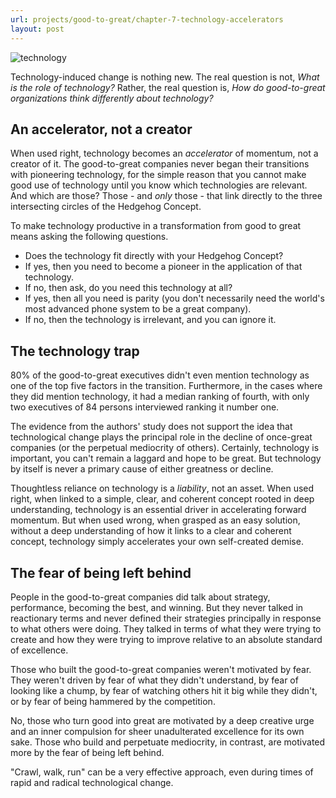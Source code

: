 ```yaml
---
url: projects/good-to-great/chapter-7-technology-accelerators
layout: post
---
```


![technology][technology]

Technology-induced change is nothing new. The real question is not, _What is the role of technology?_ Rather, the real question is, _How do good-to-great organizations think differently about technology?_

<toc>

## An accelerator, not a creator

When used right, technology becomes an _accelerator_ of momentum, not a creator of it. The good-to-great companies never began their transitions with pioneering technology, for the simple reason that you cannot make good use of technology until you know which technologies are relevant. And which are those? Those - and _only_ those - that link directly to the three intersecting circles of the Hedgehog Concept.

To make technology productive in a transformation from good to great means asking the following questions.

- Does the technology fit directly with your Hedgehog Concept?
- If yes, then you need to become a pioneer in the application of that technology.
- If no, then ask, do you need this technology at all?
- If yes, then all you need is parity (you don't necessarily need the world's most advanced phone system to be a great company).
- If no, then the technology is irrelevant, and you can ignore it.

## The technology trap

80% of the good-to-great executives didn't even mention technology as one of the top five factors in the transition. Furthermore, in the cases where they did mention technology, it had a median ranking of fourth, with only two executives of 84 persons interviewed ranking it number one.

The evidence from the authors' study does not support the idea that technological change plays the principal role in the decline of once-great companies (or the perpetual mediocrity of others). Certainly, technology is important, you can't remain a laggard and hope to be great. But technology by itself is never a primary cause of either greatness or decline.

Thoughtless reliance on technology is a _liability_, not an asset. When used right, when linked to a simple, clear, and coherent concept rooted in deep understanding, technology is an essential driver in accelerating forward momentum. But when used wrong, when grasped as an easy solution, without a deep understanding of how it links to a clear and coherent concept, technology simply accelerates your own self-created demise.

## The fear of being left behind

People in the good-to-great companies did talk about strategy, performance, becoming the best, and winning. But they never talked in reactionary terms and never defined their strategies principally in response to what others were doing. They talked in terms of what they were trying to create and how they were trying to improve relative to an absolute standard of excellence.

Those who built the good-to-great companies weren't motivated by fear. They weren't driven by fear of what they didn't understand, by fear of looking like a chump, by fear of watching others hit it big while they didn't, or by fear of being hammered by the competition.

No, those who turn good into great are motivated by a deep creative urge and an inner compulsion for sheer unadulterated excellence for its own sake. Those who build and perpetuate mediocrity, in contrast, are motivated more by the fear of being left behind.

"Crawl, walk, run" can be a very effective approach, even during times of rapid and radical technological change.

<!-- MARKDOWN LINKS & IMAGES -->

[technology]: /assets/images/projects/good-to-great/chapter-7-technology-accelerators/technology.jpg

